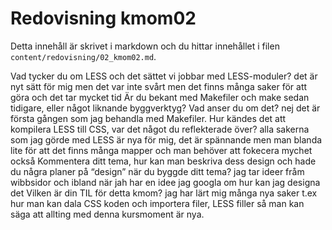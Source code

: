 ---
---
Redovisning kmom02
=========================

Detta innehåll är skrivet i markdown och du hittar innehållet i filen `content/redovisning/02_kmom02.md`.

Vad tycker du om LESS och det sättet vi jobbar med LESS-moduler?
det är nyt sätt för mig men det var inte svårt men det finns många saker
  för att göra och det tar mycket tid
Är du bekant med Makefiler och make sedan tidigare, eller något liknande
  byggverktyg? Vad anser du om det?
nej det är första gången som jag behandla med Makefiler.
Hur kändes det att kompilera LESS till CSS, var det något du reflekterade över?
alla sakerna som jag görde med LESS är nya för mig, det är spännande men man
  blanda lite för att det finns många mapper och man behöver att fokecera mychet också
Kommentera ditt tema, hur kan man beskriva dess design och hade du några
  planer på “design” när du byggde ditt tema?
jag tar ideer fråm wibbsidor och ibland när jah har en idee jag googla om
  hur kan jag designa det
Vilken är din TIL för detta kmom?
jag har lärt mig många nya saker t.ex hur man kan dala CSS koden och importera filer,
  LESS filler så man kan säga att allting med denna kursmoment är nya.
